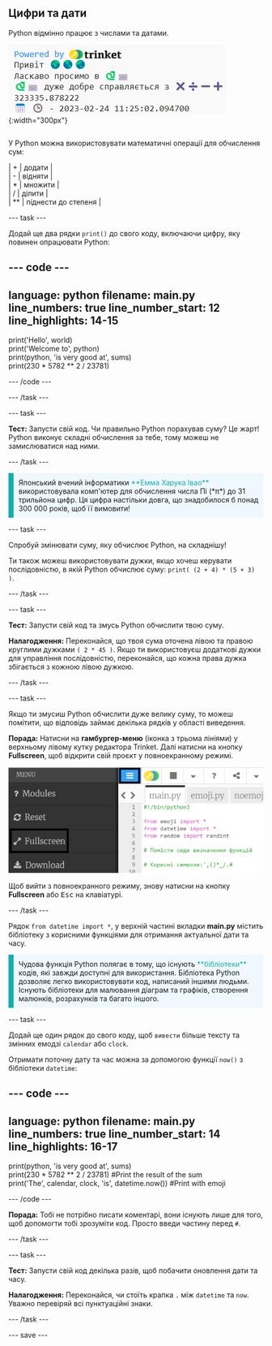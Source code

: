 ## Цифри та дати

<div style="display: flex; flex-wrap: wrap">
<div style="flex-basis: 200px; flex-grow: 1; margin-right: 15px;">
Python відмінно працює з числами та датами.
</div>
<div>

![Область виведення, яка містить п'ять рядків, що виводять нову суму та актуальну дату.](images/sums_dates.png){:width="300px"}

</div>
</div>

У Python можна використовувати математичні операції для обчислення сум:

| + | додати |   
| - | відняти |   
| * | множити |   
| / | ділити |   
| ** | піднести до степеня |

--- task ---

Додай ще два рядки `print()` до свого коду, включаючи цифру, яку повинен опрацювати Python:

--- code ---
---
language: python filename: main.py line_numbers: true line_number_start: 12
line_highlights: 14-15
---

print('Hello', world)   
print('Welcome to', python)   
print(python, 'is very good at', sums)   
print(230 * 5782 ** 2 / 23781)

--- /code ---

--- /task ---

--- task ---

**Тест:** Запусти свій код. Чи правильно Python порахував суму? Це жарт! Python виконує складні обчислення за тебе, тому можеш не замислюватися над ними.

--- /task ---

<p style="border-left: solid; border-width:10px; border-color: #0faeb0; background-color: aliceblue; padding: 10px;">
Японський вчений інформатики <span style="color: #0faeb0">**Емма Харука Івао**</span> використовувала комп'ютер для обчислення числа Пі (*π*) до 31 трильйона цифр. Ця цифра настільки довга, що знадобилося б понад 300 000 років, щоб її вимовити! 
</p>

--- task ---

Спробуй змінювати суму, яку обчислює Python, на складнішу!

Ти також можеш використовувати дужки, якщо хочеш керувати послідовністю, в якій Python обчислює суму: `print( (2 + 4) * (5 + 3) )`.

--- /task ---

--- task ---

**Тест:** Запусти свій код та змусь Python обчислити твою суму.

**Налагодження:** Переконайся, що твоя сума оточена лівою та правою круглими дужками `( 2 * 45 )`. Якщо ти використовуєш додаткові дужки для управління послідовністю, переконайся, що кожна права дужка збігається з кожною лівою дужкою.

--- /task ---

--- task ---

Якщо ти змусиш Python обчислити дуже велику суму, то можеш помітити, що відповідь займає декілька рядків у області виведення.

**Порада:** Натисни на **гамбургер-меню** (іконка з трьома лініями) у верхньому лівому кутку редактора Trinket. Далі натисни на кнопку **Fullscreen**, щоб відкрити свій проєкт у повноекранному режимі.

![Редактор Trinket з лівим боковим меню, розширений через гамбургер-меню, щоб відкрити повноекранний режим.](images/full_screen.png)

Щоб вийти з повноекранного режиму, знову натисни на кнопку **Fullscreen** або <kbd>Esc</kbd> на клавіатурі.

--- /task ---

Рядок `from datetime import *`, у верхній частині вкладки **main.py** містить бібліотеку з корисними функціями для отримання актуальної дати та часу.

<p style="border-left: solid; border-width:10px; border-color: #0faeb0; background-color: aliceblue; padding: 10px;">
Чудова функція Python полягає в тому, що існують <span style="color: #0faeb0">**бібліотеки**</span> кодів, які завжди доступні для використання. Бібліотека Python дозволяє легко використовувати код, написаний іншими людьми. Існують бібліотеки для малювання діаграм та графіків, створення малюнків, розрахунків та багато іншого.
</p>

--- task ---

Додай ще один рядок до свого коду, щоб `вивести` більше тексту та змінних емодзі `calendar` або `clock`.

Отримати поточну дату та час можна за допомогою функції `now()` з бібліотеки `datetime`:

--- code ---
---
language: python filename: main.py line_numbers: true line_number_start: 14
line_highlights: 16-17
---

print(python, 'is very good at', sums)    
print(230 * 5782 ** 2 / 23781) #Print the result of the sum     
print('The', calendar, clock, 'is', datetime.now()) #Print with emoji

--- /code ---

**Порада:** Тобі не потрібно писати коментарі, вони існують лише для того, щоб допомогти тобі зрозуміти код. Просто введи частину перед `#`.

--- /task ---

--- task ---

**Тест:** Запусти свій код декілька разів, щоб побачити оновлення дати та часу.

**Налагодження:** Переконайся, чи стоїть крапка `.` між `datetime` та `now`. Уважно перевіряй всі пунктуаційні знаки.

--- /task ---

--- save ---

